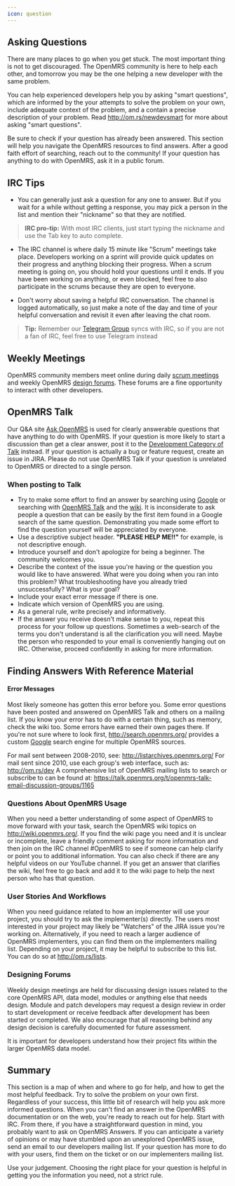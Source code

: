 ```yaml
---
icon: question
---
```


## Asking Questions

There are many places to go when you get stuck. The most important thing is not to get discouraged. The OpenMRS community is here to help each other, and tomorrow you may be the one helping a new developer with the same problem.

You can help experienced developers help you by asking "smart questions", which are informed by the your attempts to solve the problem on your own, include adequate context of the problem, and a contain a precise description of your problem. Read http://om.rs/newdevsmart for more about asking "smart questions".

Be sure to check if your question has already been answered. This section will help you navigate the OpenMRS resources to find answers. After a good faith effort of searching, reach out to the community! If your question has anything to do with OpenMRS, ask it in a public forum.


## IRC Tips

* You can generally just ask a question for any one to answer. But if you wait for a while without getting a response, you may pick a person in the list and mention their "nickname" so that they are notified. 
> **IRC pro-tip:** With most IRC clients, just start typing the nickname and use the Tab key to auto complete.

* The IRC channel is where daily 15 minute like "Scrum" meetings take place. Developers working on a sprint will provide quick updates on their progress and anything blocking their progress. When a scrum meeting is going on, you should hold your questions until it ends. If you have been working on anything, or even blocked, feel free to also participate in the scrums because they are open to everyone. 

* Don't worry about saving a helpful IRC conversation. The channel is logged automatically, so just make a note of the day and time of your helpful conversation and revisit it even after leaving the chat room. 
> **Tip:** Remember our [Telegram Group](https://telegram.me/openmrs) syncs with IRC, so if you are not a fan of IRC, feel free to use Telegram instead

## Weekly Meetings

OpenMRS community members meet online during daily [scrum meetings](http://om.rs/scrum) and weekly OpenMRS [design forums](http://om.rs/u). These forums are a fine opportunity to interact with other developers.

## OpenMRS Talk

Our Q&amp;A site [Ask OpenMRS](http://ask.openmrs.org/) is used for clearly answerable questions that have anything to do with OpenMRS. If your question is more likely to start a discussion than get a clear answer, post it to the [Development Category of Talk](https://talk.openmrs.org/c/dev) instead. If your question is actually a bug or feature request, create an issue in JIRA. Please do not use OpenMRS Talk if your question is unrelated to OpenMRS or directed to a single person.

### When posting to Talk

* Try to make some effort to find an answer by searching using [Google](http://search.openmrs.org/) or searching with [OpenMRS Talk](https://talk.openmrs.org/) and the [wiki](https://wiki.openmrs.org/). It is inconsiderate to ask people a question that can be easily by the first item found in a Google search of the same question. Demonstrating you made some effort to find the question yourself will be appreciated by everyone.
* Use a descriptive subject header. **"PLEASE HELP ME!!"** for example, is not descriptive enough.
* Introduce yourself and don't apologize for being a beginner. The community welcomes you.
* Describe the context of the issue you're having or the question you would like to have answered. What were you doing when you ran into this problem? What troubleshooting have you already tried unsuccessfully? What is your goal?
* Include your exact error message if there is one.
* Indicate which version of OpenMRS you are using.
* As a general rule, write precisely and informatively.
* If the answer you receive doesn't make sense to you, repeat this process for your follow up questions. Sometimes a web-search of the terms you don't understand is all the clarification you will need. Maybe the person who responded to your email is conveniently hanging out on IRC. Otherwise, proceed confidently in asking for more information.

## Finding Answers With Reference Material

#### Error Messages

Most likely someone has gotten this error before you. Some error questions have been posted and answered on OpenMRS Talk and others on a mailing list. If you know your error has to do with a certain thing, such as memory, check the wiki too. Some errors have earned their own pages there. If you're not sure where to look first, http://search.openmrs.org/ provides a custom [Google](https://www.google.com) search engine for multiple OpenMRS sources. 

For mail sent between 2008-2010, see: http://listarchives.openmrs.org/
For mail sent since 2010, use each group's web interface, such as: http://om.rs/dev
A comprehensive list of OpenMRS mailing lists to search or subscribe to can be found at: https://talk.openmrs.org/t/openmrs-talk-email-discussion-groups/1165

### Questions About OpenMRS Usage

When you need a better understanding of some aspect of OpenMRS to move forward with your task, search the OpenMRS wiki topics on http://wiki.openmrs.org/. If you find the wiki page you need and it is unclear or incomplete, leave a friendly comment asking for more information and then join on the IRC channel #OpenMRS to see if someone can help clarify or point you to additional information.  You can also check if there are any helpful videos on our YouTube channel. If you get an answer that clarifies the wiki, feel free to go back and add it to the wiki page to help the next person who has that question. 

### User Stories And Workflows

When you need guidance related to how an implementer will use your project, you should try to ask the implementer(s) directly. The users most interested in your project may likely be "Watchers" of the JIRA issue you're working on. Alternatively, if you need to reach a larger audience of OpenMRS implementers, you can find them on the implementers mailing list. Depending on your project, it may be helpful to subscribe to this list. You can do so at http://om.rs/lists.

### Designing Forums

Weekly design meetings are held for discussing design issues related to the core OpenMRS API, data model, modules or anything else that needs design. Module and patch developers may request a design review in order to start development or receive feedback after development has been started or completed. We also encourage that all reasoning behind any design decision is carefully documented for future assessment. 

It is important for developers understand how their project fits within the larger OpenMRS data model.

## Summary

This section is a map of when and where to go for help, and how to get the most helpful feedback. Try to solve the problem on your own first. Regardless of your success, this little bit of research will help you ask more informed questions. When you can't find an answer in the OpenMRS documentation or on the web, you're ready to reach out for help. Start with IRC. From there, if you have a straightforward question in mind, you probably want to ask on OpenMRS Answers. If you can anticipate a variety of opinions or may have stumbled upon an unexplored OpenMRS issue, send an email to our developers mailing list. If your question has more to do with your users, find them on the ticket or on our implementers mailing list. 

Use your judgement. Choosing the right place for your question is helpful in getting you the information you need, not a strict rule.
